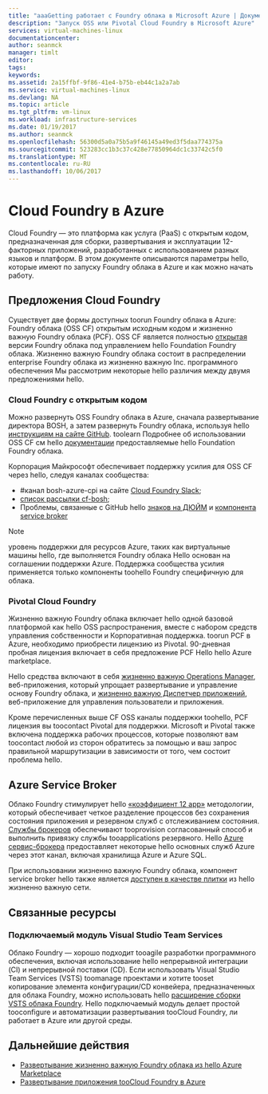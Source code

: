 ```yaml
---
title: "aaaGetting работает с Foundry облака в Microsoft Azure | Документы Microsoft"
description: "Запуск OSS или Pivotal Cloud Foundry в Microsoft Azure"
services: virtual-machines-linux
documentationcenter: 
author: seanmck
manager: timlt
editor: 
tags: 
keywords: 
ms.assetid: 2a15ffbf-9f86-41e4-b75b-eb44c1a2a7ab
ms.service: virtual-machines-linux
ms.devlang: NA
ms.topic: article
ms.tgt_pltfrm: vm-linux
ms.workload: infrastructure-services
ms.date: 01/19/2017
ms.author: seanmck
ms.openlocfilehash: 56300d5a0a75b5a9f46145a49ed3f5daa774375a
ms.sourcegitcommit: 523283cc1b3c37c428e77850964dc1c33742c5f0
ms.translationtype: MT
ms.contentlocale: ru-RU
ms.lasthandoff: 10/06/2017
---
```

# <a name="cloud-foundry-on-azure"></a>Cloud Foundry в Azure

Cloud Foundry — это платформа как услуга (PaaS) с открытым кодом, предназначенная для сборки, развертывания и эксплуатации 12-факторных приложений, разработанных с использованием разных языков и платформ. В этом документе описываются параметры hello, которые имеют по запуску Foundry облака в Azure и как можно начать работу.

## <a name="cloud-foundry-offerings"></a>Предложения Cloud Foundry

Существует две формы доступных toorun Foundry облака в Azure: Foundry облака (OSS CF) открытым исходным кодом и жизненно важную Foundry облака (PCF). OSS CF является полностью [открытая](https://github.com/cloudfoundry) версии Foundry облака под управлением hello Foundation Foundry облака. Жизненно важную Foundry облака состоит в распределении enterprise Foundry облака из жизненно важную Inc. программного обеспечения Мы рассмотрим некоторые hello различия между двумя предложениями hello.

### <a name="open-source-cloud-foundry"></a>Cloud Foundry с открытым кодом

Можно развернуть OSS Foundry облака в Azure, сначала развертывание директора BOSH, а затем развернуть Foundry облака, используя hello [инструкциям на сайте GitHub](https://github.com/cloudfoundry-incubator/bosh-azure-cpi-release/blob/master/docs/guidance.md). toolearn Подробнее об использовании OSS CF см hello [документации](https://docs.cloudfoundry.org/) предоставляемые hello Foundation Foundry облака.

Корпорация Майкрософт обеспечивает поддержку усилия для OSS CF через hello, следуя каналах сообщества:

- #<a name="bosh-azure-cpi-channel-on-cloud-foundry-slackhttpsslackcloudfoundryorg"></a>канал bosh-azure-cpi на сайте [Cloud Foundry Slack](https://slack.cloudfoundry.org/);
- [список рассылки cf-bosh](https://lists.cloudfoundry.org/pipermail/cf-bosh);
- Проблемы, связанные с GitHub hello [знаков на ДЮЙМ](https://github.com/cloudfoundry-incubator/bosh-azure-cpi-release/issues) и [компонента service broker](https://github.com/Azure/meta-azure-service-broker/issues)

>[!NOTE]
> уровень поддержки для ресурсов Azure, таких как виртуальные машины hello, где выполняется Foundry облака Hello основан на соглашении поддержки Azure. Поддержка сообщества усилия применяется только компоненты toohello Foundry специфичную для облака.

### <a name="pivotal-cloud-foundry"></a>Pivotal Cloud Foundry

Жизненно важную Foundry облака включает hello одной базовой платформой как hello OSS распространения, вместе с набором средств управления собственности и Корпоративная поддержка. toorun PCF в Azure, необходимо приобрести лицензию из Pivotal. 90-дневная пробная лицензия включает в себя предложение PCF Hello hello Azure marketplace.

Hello средства включают в себя [жизненно важную Operations Manager](http://docs.pivotal.io/pivotalcf/customizing/), веб-приложения, который упрощает развертывание и управление основу Foundry облака, и [жизненно важную Диспетчер приложений](https://docs.pivotal.io/pivotalcf/console/), веб-приложение для управления пользователи и приложения.

Кроме перечисленных выше CF OSS каналы поддержки toohello, PCF лицензия вы toocontact Pivotal для поддержки. Microsoft и Pivotal также включена поддержка рабочих процессов, которые позволяют вам toocontact любой из сторон обратитесь за помощью и ваш запрос правильной маршрутизации в зависимости от того, чем состоит проблема hello.

## <a name="azure-service-broker"></a>Azure Service Broker

Облако Foundry стимулирует hello [«коэффициент 12 app»](https://12factor.net/) методологии, который обеспечивает четкое разделение процессов без сохранения состояния приложения и резервном служб с отслеживанием состояния. [Службы брокеров](https://docs.cloudfoundry.org/services/api.html) обеспечивают tooprovision согласованный способ и выполнить привязку службы tooapplications резервного. Hello [Azure сервис-брокера](https://github.com/Azure/meta-azure-service-broker) предоставляет некоторые hello основных служб Azure через этот канал, включая хранилища Azure и Azure SQL.

При использовании жизненно важную Foundry облака, компонент service broker hello также является [доступен в качестве плитки](https://docs.pivotal.io/azure-sb/installing.html) из hello жизненно важную сети.

## <a name="related-resources"></a>Связанные ресурсы

### <a name="visual-studio-team-services-plugin"></a>Подключаемый модуль Visual Studio Team Services

Облако Foundry — хорошо подходит tooagile разработки программного обеспечения, включая использование hello непрерывной интеграции (CI) и непрерывной поставки (CD). Если использовать Visual Studio Team Services (VSTS) toomanage проектами и хотите tooset копирование элемента конфигурации/CD конвейера, предназначенных для облака Foundry, можно использовать hello [расширение сборки VSTS облака Foundry](https://marketplace.visualstudio.com/items?itemName=ms-vsts.cloud-foundry-build-extension). Hello подключаемый модуль делает простой tooconfigure и автоматизации развертывания tooCloud Foundry, ли работает в Azure или другой среды.

## <a name="next-steps"></a>Дальнейшие действия

- [Развертывание жизненно важную Foundry облака из hello Azure Marketplace](https://azure.microsoft.com/en-us/marketplace/partners/pivotal/pivotal-cloud-foundryazure-pcf/)
- [Развертывание приложения tooCloud Foundry в Azure](./cloudfoundry-deploy-your-first-app.md)
